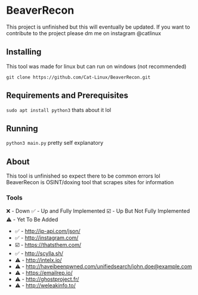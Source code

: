 # BeaverRecon
This project is unfinished but this will eventually be updated.
If you want to contribute to the project please dm me on instagram @catlinux


## Installing
This tool was made for linux but can run on windows (not recommended)

```git clone https://github.com/Cat-Linux/BeaverRecon.git```

## Requirements and Prerequisites
```sudo apt install python3```
thats about it lol

## Running
```python3 main.py```
pretty self explanatory 

## About
This tool is unfinished so expect there to be common errors lol
BeaverRecon is OSINT/doxing tool that scrapes sites for information

### Tools
❌ - Down 
✅ - Up and Fully Implemented 
☑️ - Up But Not Fully Implemented
⚠️ - Yet To Be Added

- ✅ - http://ip-api.com/json/
- ✅ - http://instagram.com/
- ☑️ - https://thatsthem.com/
- ✅ - http://scylla.sh/
- ⚠️ - http://intelx.io/
- ⚠️ - http://haveibeenpwned.com/unifiedsearch/john.doe@example.com
- ⚠️ - https://emailrep.io/
- ⚠️ - http://ghostproject.fr/
- ⚠️ - http://weleakinfo.to/
